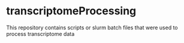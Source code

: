 # transcriptomeProcessing
This repository contains scripts or slurm batch files that were used to process transcriptome data
